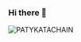 ### Hi there 👋
![PATYKATACHAIN](https://user-images.githubusercontent.com/105579713/175374541-930bc56a-833e-43d1-996b-994ec06faaf5.jpg)
<!--
**Patykatachain/Patykatachain** is a ✨ _special_ ✨ repository because its `README.md` (this file) appears on your GitHub profile.

Here are some ideas to get you started:

- 🔭 I’m currently working on ...
- 🌱 I’m currently learning ...
- 👯 I’m looking to collaborate on ...
- 🤔 I’m looking for help with ...
- 💬 Ask me about ...
- 📫 How to reach me: ...
- 😄 Pronouns: ...
- ⚡ Fun fact: ...
-->
